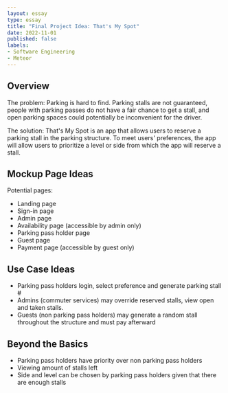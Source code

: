 ```yaml
---
layout: essay
type: essay
title: "Final Project Idea: That's My Spot"
date: 2022-11-01
published: false
labels:
- Software Engineering
- Meteor
---
```


## Overview

The problem: Parking is hard to find. Parking stalls are not guaranteed, people with parking passes do not have a fair chance to get a stall, and open parking spaces could potentially be inconvenient for the driver.

The solution: That's My Spot is an app that allows users to reserve a parking stall in the parking structure. To meet users' preferences, the app will allow users to prioritize a level or side from which the app will reserve a stall.

## Mockup Page Ideas

Potential pages:
<ul>
<li>Landing page</li>
<li>Sign-in page</li>
<li>Admin page</li>
<li>Availability page (accessible by admin only)</li>
<li>Parking pass holder page</li>
<li>Guest page</li>
<li>Payment page (accessible by guest only)</li>
</ul>

## Use Case Ideas

<ul>
<li>Parking pass holders login, select preference and generate parking stall #</li>
<li>Admins (commuter services) may override reserved stalls, view open and taken stalls.</li>
<li>Guests (non parking pass holders) may generate a random stall throughout the structure and must pay afterward</li>
</ul>

## Beyond the Basics

<ul>
<li>Parking pass holders have priority over non parking pass holders</li>
<li>Viewing amount of stalls left</li>
<li>Side and level can be chosen by parking pass holders given that there are enough stalls</li>
</ul>